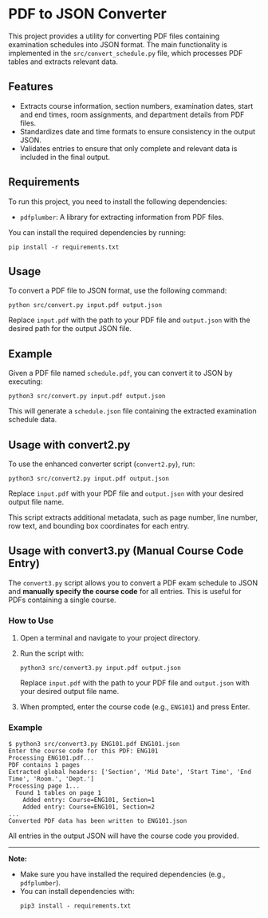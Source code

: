 # PDF to JSON Converter

This project provides a utility for converting PDF files containing examination schedules into JSON format. The main functionality is implemented in the `src/convert_schedule.py` file, which processes PDF tables and extracts relevant data.

## Features

- Extracts course information, section numbers, examination dates, start and end times, room assignments, and department details from PDF files.
- Standardizes date and time formats to ensure consistency in the output JSON.
- Validates entries to ensure that only complete and relevant data is included in the final output.

## Requirements

To run this project, you need to install the following dependencies:

- `pdfplumber`: A library for extracting information from PDF files.

You can install the required dependencies by running:

```
pip install -r requirements.txt
```

## Usage

To convert a PDF file to JSON format, use the following command:

```
python src/convert.py input.pdf output.json
```

Replace `input.pdf` with the path to your PDF file and `output.json` with the desired path for the output JSON file.

## Example

Given a PDF file named `schedule.pdf`, you can convert it to JSON by executing:

```
python3 src/convert.py input.pdf output.json
```

This will generate a `schedule.json` file containing the extracted examination schedule data.

## Usage with convert2.py

To use the enhanced converter script (`convert2.py`), run:

```
python3 src/convert2.py input.pdf output.json
```

Replace `input.pdf` with your PDF file and `output.json` with your desired output file name.

This script extracts additional metadata, such as page number, line number, row text, and bounding box coordinates for each entry.

## Usage with convert3.py (Manual Course Code Entry)

The `convert3.py` script allows you to convert a PDF exam schedule to JSON and **manually specify the course code** for all entries. This is useful for PDFs containing a single course.

### How to Use

1. Open a terminal and navigate to your project directory.
2. Run the script with:

   ```
   python3 src/convert3.py input.pdf output.json
   ```

   Replace `input.pdf` with the path to your PDF file and `output.json` with your desired output file name.

3. When prompted, enter the course code (e.g., `ENG101`) and press Enter.

### Example

```
$ python3 src/convert3.py ENG101.pdf ENG101.json
Enter the course code for this PDF: ENG101
Processing ENG101.pdf...
PDF contains 1 pages
Extracted global headers: ['Section', 'Mid Date', 'Start Time', 'End Time', 'Room.', 'Dept.']
Processing page 1...
  Found 1 tables on page 1
    Added entry: Course=ENG101, Section=1
    Added entry: Course=ENG101, Section=2
...
Converted PDF data has been written to ENG101.json
```

All entries in the output JSON will have the course code you provided.

---

**Note:**

- Make sure you have installed the required dependencies (e.g., `pdfplumber`).
- You can install dependencies with:
  ```
  pip3 install - requirements.txt
  ```
